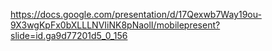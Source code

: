 https://docs.google.com/presentation/d/17Qexwb7Way19ou-9X3wgKpFx0bXLLLNVIiNK8pNaolI/mobilepresent?slide=id.ga9d77201d5_0_156

